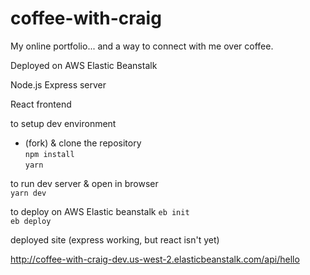# coffee-with-craig
My online portfolio... and a way to connect with me over coffee.

Deployed on AWS Elastic Beanstalk

Node.js Express server

React frontend

to setup dev environment
- (fork) & clone the repository   
```npm install```   
```yarn```  

to run dev server & open in browser   
```yarn dev```   




to deploy on AWS Elastic beanstalk
```eb init```   
```eb deploy```   

deployed site (express working, but react isn't yet)

http://coffee-with-craig-dev.us-west-2.elasticbeanstalk.com/api/hello